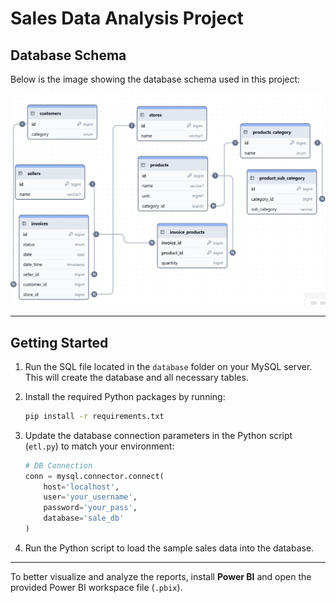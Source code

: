 # Sales Data Analysis Project

## Database Schema

Below is the image showing the database schema used in this project:

<img src="images/db_schema.png" alt="Database Schema" width="600"/>

---

## Getting Started

1. Run the SQL file located in the `database` folder on your MySQL server. This will create the database and all necessary tables.

2. Install the required Python packages by running:

    ```bash
    pip install -r requirements.txt
    ```

3. Update the database connection parameters in the Python script (`etl.py`) to match your environment:

    ```python
    # DB Connection
    conn = mysql.connector.connect(
        host='localhost',
        user='your_username',
        password='your_pass',
        database='sale_db'
    )
    ```

4. Run the Python script to load the sample sales data into the database.
---

To better visualize and analyze the reports, install **Power BI** and open the provided Power BI workspace file (`.pbix`).
